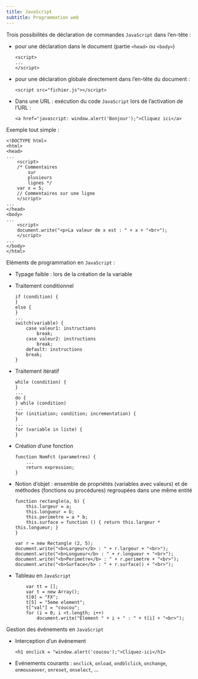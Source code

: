 ```yaml
---
title: JavaScript
subtitle: Programmation web
---
```


Trois possibilités de déclaration de commandes
`JavaScript` dans l’en-tête :

-   pour une déclaration dans le document (partie
    `<head>` ou `<body>`)

        <script>
        ...
        </script>

-   pour une déclaration globale directement dans l’en-tête du document
    :

        <script src="fichier.js"></script>

-   Dans une URL : exécution du code `JavaScript` lors de
    l’activation de l’URL :

        <a href="javascript: window.alert('Bonjour');">Cliquez ici</a>

Exemple tout simple :

    <!DOCTYPE html>
    <html>
    <head>
    ...
        <script>
        /* Commentaires
            sur
            plusieurs
            lignes */
        var x = 5;
        // Commentaires sur une ligne
        </script>
    ...
    </head>
    <body>
    ...
        <script>
        document.write("<p>La valeur de x est : " + x + "<br>");
        </script>
    ...
    </body>
    </html>

Eléments de programmation en `JavaScript` :

-   Typage faible : lors de la création de la variable

-   Traitement conditionnel

        if (condition) {
        }
        else {
        }
        ...
        switch(variable) {
            case valeur1: instructions
                break;
            case valeur2: instructions
                break;
            default: instructions
            break;
        }

-   Traitement itératif

        while (condition) {
        }
        ...
        do {
        } while (condition)
        ...
        for (initiation; condition; incrementation) {
        }
        ...
        for (variable in liste) {
        }

-   Création d’une fonction

        function NomFct (parametres) {
            ...
            return expression;
        }

-   Notion d’objet : ensemble de propriétés (variables avec valeurs) et
    de méthodes (fonctions ou procédures) regroupées dans une même
    entité

        function rectangle(a, b) {
            this.largeur = a;
            this.longueur = b;
            this.perimetre = a * b;
            this.surface = function () { return this.largeur * this.longueur; }
        }

        var r = new Rectangle (2, 5);
        document.write("<b>Largeur</b> : " + r.largeur + "<br>");
        document.write("<b>Longueur</b> : " + r.longueur + "<br>");
        document.write("<b>Perimetre</b> : " + r.perimetre + "<br>");
        document.write("<b>Surface</b> : " + r.surface() + "<br>");

-   Tableau en `JavaScript`

            var tt = [];
            var t = new Array();
            t[0] = "FX";
            t[5] = "5eme element";
            t["val"] = "coucou";
            for (i = 0; i <t.length; i++) 
                document.write("Element " + i + " : " + t[i] + "<br>");

Gestion des événements en `JavaScript`

-   Interception d’un événement

        <h1 onclick = "window.alert('coucou');">Cliquez-ici</h1>

-   Evénements courants : `onclick`, `onload`,
    `ondblclick`, `onchange`,
    `onmouseover`, `onreset`,
    `onselect`, …